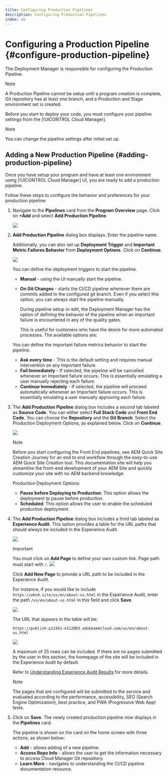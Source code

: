 ```yaml
---
title: Configuring Production Pipelines
description: Configuring Production Pipelines
index: no
---
```


# Configuring a Production Pipeline {#configure-production-pipeline}

The Deployment Manager is responsible for configuring the Production Pipeline.

>[!NOTE]
>A Production Pipeline cannot be setup until a program creation is complete, Git repository has at least one branch, and a Production and Stage environment set is created.

Before you start to deploy your code, you must configure your pipeline settings from the [!UICONTROL Cloud Manager].

>[!NOTE]
>You can change the pipeline settings after initial set up.

## Adding a New Production Pipeline {#adding-production-pipeline}

Once you have setup your program and have at least one environment using [!UICONTROL Cloud Manager] UI, you are ready to add a production pipeline.

Follow these steps to configure the behavior and preferences for your production pipeline:

1. Navigate to the **Pipelines** card from the **Program Overview** page.
Click on **+Add** and select **Add Production Pipeline**. 

   ![](/help/implementing/cloud-manager/assets/configure-pipeline/add-prod-1.png)

1. **Add Production Pipeline** dialog box displays. Enter the pipeline name.

   Additionally, you can also set up **Deployment Trigger** and **Important Metric Failures Behavior** from **Deployment Options**. Click on **Continue**.

   ![](/help/implementing/cloud-manager/assets/configure-pipeline/prod-pipeline-add2.png)


   You can define the deployment triggers to start the pipeline.

    * **Manual** - using the UI manually start the pipeline.
    * **On Git Changes** - starts the CI/CD pipeline whenever there are commits added to the configured git branch. Even if you select this option, you can always start the pipeline manually.  

      During pipeline setup or edit, the Deployment Manager has the option of defining the behavior of the pipeline when an important failure is encountered in any of the quality gates.

       This is useful for customers who have the desire for more automated processes. The available options are:

    You can define the important failure metrics behavior to start the pipeline.

      * **Ask every time** - This is the default setting and requires manual intervention on any Important failure.
      * **Fail Immediately** - If selected, the pipeline will be cancelled whenever an Important failure occurs. This is essentially emulating a user manually rejecting each failure.
      * **Continue Immediately** - If selected, the pipeline will proceed automatically whenever an Important failure occurs. This is essentially emulating a user manually approving each failure.

1. The **Add Production Pipeline** dialog box includes a second tab labeled as **Source Code**. You can either select **Full Stack Code** and **Front End Code**. You can choose the **Repository** and the **Git Branch**. Select the Production Deployment Options, as explained below. Click on **Continue**.

   ![](/help/implementing/cloud-manager/assets/configure-pipeline/prod-fullstack1.png)

   >[!NOTE]
   >Before you start configuring the Front End pipelines, see AEM Quick Site Creation Journey for an end to end workflow through the easy-to-use AEM Quick Site Creation tool. This documentation site will help you streamline the front-end development of your AEM Site and quickly customize your site with no AEM backend knowledge.

   Production Deployment Options:

   * **Pause before Deploying to Production**: This option allows the deployment tp pause before production.
   * **Scheduled**: This option allows the user to enable the scheduled production deployment.

1. The **Add Production Pipeline** dialog box includes a third tab labeled as **Experience Audit**. This option provides a table for the URL paths that should always be included in the Experience Audit. 

   ![](/help/implementing/cloud-manager/assets/configure-pipeline/add-prod-audit.png)

   >[!IMPORTANT]
   >You must click on **Add Page** to define your own custom link. Page path must start with `/`.
   >![](/help/implementing/cloud-manager/assets/configure-pipeline/add-prod-audit2.png)
 

   Click **Add New Page** to provide a URL path to be included in the Experience Audit.

   For instance, if you would like to include `https://wknd.site/us/en/about-us.html` in the Experience Audit, enter the path `/us/en/about-us.html` in this field and click **Save**.

   ![](/help/implementing/cloud-manager/assets/configure-pipeline/add-prod-audit3.png)

   The URL that appears in the table will be:
   
   `https://publish-p12361-e112003.adobeaemcloud.com/us/en/about-us.html`

   ![](/help/implementing/cloud-manager/assets/configure-pipeline/add-prod-audit4.png)

   A maximum of 25 rows can be included. If there are no pages submitted by the user in this section, the homepage of the site will be included in the Experience Audit by default.
 
   Refer to [Understanding Experience Audit Results](/help/implementing/cloud-manager/experience-audit-testing.md) for more details.

    >[!NOTE]
    > The pages that are configured will be submitted to the service and evaluated according to the performance, accessibility, SEO (Search Engine Optimization), best practice, and PWA (Progressive Web App) tests. 
    
1. Click on **Save**. The newly created production pipeline now displays in the **Pipelines** card.

   The pipeline is shown on the card on the home screen with three actions, as shown below:
   
   * **Add** - allows adding of a new pipeline.
   * **Access Repo Info** - allows the user to get the information necessary to access Cloud Manager Git repository.
   * **Learn More** - navigates to understanding the CI/CD pipeline documentation resource. 


